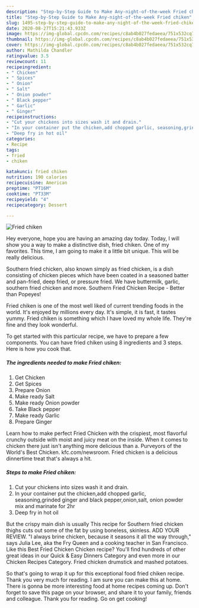 ```yaml
---
description: "Step-by-Step Guide to Make Any-night-of-the-week Fried chiken"
title: "Step-by-Step Guide to Make Any-night-of-the-week Fried chiken"
slug: 1495-step-by-step-guide-to-make-any-night-of-the-week-fried-chiken
date: 2020-08-27T15:21:43.933Z
image: https://img-global.cpcdn.com/recipes/c8ab4b027fedaeea/751x532cq70/fried-chiken-recipe-main-photo.jpg
thumbnail: https://img-global.cpcdn.com/recipes/c8ab4b027fedaeea/751x532cq70/fried-chiken-recipe-main-photo.jpg
cover: https://img-global.cpcdn.com/recipes/c8ab4b027fedaeea/751x532cq70/fried-chiken-recipe-main-photo.jpg
author: Mathilda Chandler
ratingvalue: 3.5
reviewcount: 11
recipeingredient:
- " Chicken"
- " Spices"
- " Onion"
- " Salt"
- " Onion powder"
- " Black pepper"
- " Garlic"
- " Ginger"
recipeinstructions:
- "Cut your chickens into sizes wash it and drain."
- "In your container put the chicken,add chopped garlic, seasoning,grinded ginger and black pepper,onion,salt, onion powder mix and marinate for 2hr"
- "Deep fry in hot oil"
categories:
- Recipe
tags:
- fried
- chiken

katakunci: fried chiken 
nutrition: 190 calories
recipecuisine: American
preptime: "PT16M"
cooktime: "PT33M"
recipeyield: "4"
recipecategory: Dessert

---
```



![Fried chiken](https://img-global.cpcdn.com/recipes/c8ab4b027fedaeea/751x532cq70/fried-chiken-recipe-main-photo.jpg)

Hey everyone, hope you are having an amazing day today. Today, I will show you a way to make a distinctive dish, fried chiken. One of my favorites. This time, I am going to make it a little bit unique. This will be really delicious.

Southern fried chicken, also known simply as fried chicken, is a dish consisting of chicken pieces which have been coated in a seasoned batter and pan-fried, deep fried, or pressure fried. We have buttermilk, garlic, southern fried chicken and more. Southern Fried Chicken Recipe - Better than Popeyes!

Fried chiken is one of the most well liked of current trending foods in the world. It's enjoyed by millions every day. It's simple, it is fast, it tastes yummy. Fried chiken is something which I have loved my whole life. They're fine and they look wonderful.


To get started with this particular recipe, we have to prepare a few components. You can have fried chiken using 8 ingredients and 3 steps. Here is how you cook that.

<!--inarticleads1-->

##### The ingredients needed to make Fried chiken:

1. Get  Chicken
1. Get  Spices
1. Prepare  Onion
1. Make ready  Salt
1. Make ready  Onion powder
1. Take  Black pepper
1. Make ready  Garlic
1. Prepare  Ginger


Learn how to make perfect Fried Chicken with the crispiest, most flavorful crunchy outside with moist and juicy meat on the inside. When it comes to chicken there just isn&#39;t anything more delicious than a. Purveyors of the World&#39;s Best Chicken. kfc.com/newsroom. Fried chicken is a delicious dinnertime treat that&#39;s always a hit. 

<!--inarticleads2-->

##### Steps to make Fried chiken:

1. Cut your chickens into sizes wash it and drain.
1. In your container put the chicken,add chopped garlic, seasoning,grinded ginger and black pepper,onion,salt, onion powder mix and marinate for 2hr
1. Deep fry in hot oil


But the crispy main dish is usually This recipe for Southern fried chicken thighs cuts out some of the fat by using boneless, skinless. ADD YOUR REVIEW. &#34;I always brine chicken, because it seasons it all the way through,&#34; says Julia Lee, aka the Fry Queen and a cooking teacher in San Francisco. Like this Best Fried Chicken Chicken recipe? You&#39;ll find hundreds of other great ideas in our Quick &amp; Easy Dinners Category and even more in our Chicken Recipes Category. Fried chicken drumstick and mashed potatoes. 

So that's going to wrap it up for this exceptional food fried chiken recipe. Thank you very much for reading. I am sure you can make this at home. There is gonna be more interesting food at home recipes coming up. Don't forget to save this page on your browser, and share it to your family, friends and colleague. Thank you for reading. Go on get cooking!

